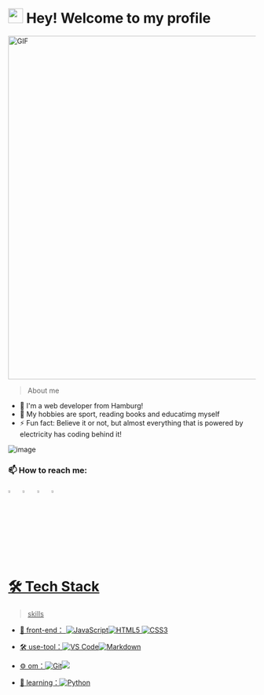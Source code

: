 <h1><img src="https://emojis.slackmojis.com/emojis/images/1531849430/4246/blob-sunglasses.gif?1531849430" width="30"/> Hey! Welcome to my profile</h1>


<img hight="300" width="700" alt="GIF" align="center" src="https://github.com/Xx-Ashutosh-xX/Xx-Ashutosh-xX/blob/master/assets/208593.gif">

> About me

- 🔭 I'm a web developer from Hamburg!
- 🤔 My hobbies are sport, reading books and educatimg myself
- ⚡ Fun fact: Believe it or not, but almost everything that is powered by electricity has coding behind it!

![image](https://user-images.githubusercontent.com/109968270/180860073-2b9ed2f6-321c-4a52-a22e-a0761bf0f8b0.png)

### 📫 How to reach me:
[<img src="https://upload.wikimedia.org/wikipedia/commons/8/83/Steam_icon_logo.svg" width="3.5%"/>](https://steamcommunity.com/id/STEAMNAMEE/)  &nbsp; [<img src="https://github.com/sciencepal/sciencepal/blob/master/assets/discord-round.svg" width="3.5%"/>](MYDISCORDGG)  &nbsp; [<img src="https://img.icons8.com/fluent/48/000000/instagram-new.png" width="3.5%"/>](INSTAURL)  &nbsp; <a href="mailto:MYYYGMAIL@gmail.com"> <img src="https://img.icons8.com/fluent/48/000000/gmail.png" width="3.5%"/>








  # 🛠 Tech Stack

> skills

- 👯 front-end： ![JavaScript](https://img.shields.io/badge/-JavaScript-yellow?style=flat-circle&logo=javascript)![HTML5](https://img.shields.io/badge/-HTML5-yellow?style=flat-circle&logo=html5) ![CSS3](https://img.shields.io/badge/-CSS3-yellow?style=flat-circle&logo=css3)

- :hammer_and_wrench: use-tool：![VS Code](https://img.shields.io/badge/-VSCode-blue?style=flat-circle&logo=VSCode)![Markdown](https://img.shields.io/badge/-Markdown-black?style=flat-circle&logo=markdown)

- ⚙️ om：![Git](https://img.shields.io/badge/-Git-yellow?style=flat-circle&logo=git)![](https://img.shields.io/badge/-GitHub-black?style=flat-circle&logo=GitHub)


- 🌱 learning：![Python](https://img.shields.io/badge/-Python-yellow?style=flat-circle&logo=Python)
